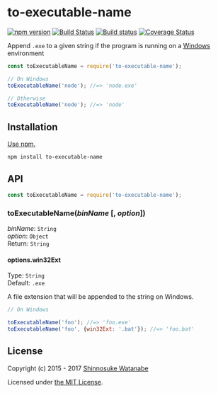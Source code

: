 # to-executable-name

[![npm version](https://img.shields.io/npm/v/to-executable-name.svg)](https://www.npmjs.com/package/to-executable-name)
[![Build Status](https://travis-ci.org/shinnn/to-executable-name.svg?branch=master)](https://travis-ci.org/shinnn/to-executable-name)
[![Build status](https://ci.appveyor.com/api/projects/status/tesr30vmgccrb138/branch/master?svg=true)](https://ci.appveyor.com/project/ShinnosukeWatanabe/to-executable-name/branch/master)
[![Coverage Status](https://img.shields.io/coveralls/shinnn/to-executable-name.svg)](https://coveralls.io/github/shinnn/to-executable-name)

Append `.exe` to a given string if the program is running on a [Windows](http://windows.microsoft.com/) environment

```javascript
const toExecutableName = require('to-executable-name');

// On Windows
toExecutableName('node'); //=> 'node.exe'

// Otherwise
toExecutableName('node'); //=> 'node'
```

## Installation

[Use npm.](https://docs.npmjs.com/cli/install)

```
npm install to-executable-name
```

## API

```javascript
const toExecutableName = require('to-executable-name');
```

### toExecutableName(*binName* [, *option*])

*binName*: `String`  
*option*: `Object`  
Return: `String`

#### options.win32Ext

Type: `String`  
Default: `.exe`

A file extension that will be appended to the string on Windows.

```javascript
// On Windows

toExecutableName('foo'); //=> 'foo.exe'
toExecutableName('foo', {win32Ext: '.bat'}); //=> 'foo.bat'
```

## License

Copyright (c) 2015 - 2017 [Shinnosuke Watanabe](https://github.com/shinnn)

Licensed under [the MIT License](./LICENSE).
